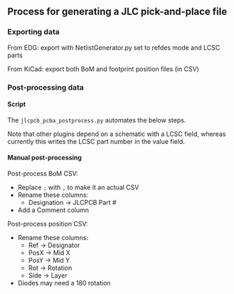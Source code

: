 ## Process for generating a JLC pick-and-place file

### Exporting data

From EDG: export with NetlistGenerator.py set to refdes mode and LCSC parts

From KiCad: export both BoM and footprint position files (in CSV)

### Post-processing data

#### Script

The `jlcpcb_pcba_postprocess.py` automates the below steps.

Note that other plugins depend on a schematic with a LCSC field, whereas currently this writes the LCSC part number in the value field.

#### Manual post-processing 

Post-process BoM CSV:

- Replace `;` with `,` to make it an actual CSV
- Rename these columns:
  - Designation -> JLCPCB Part #
- Add a Comment column

Post-process position CSV:

- Rename these columns:
  - Ref -> Designator
  - PosX -> Mid X
  - PosY -> Mid Y
  - Rot -> Rotation
  - Side -> Layer  
- Diodes may need a 180 rotation